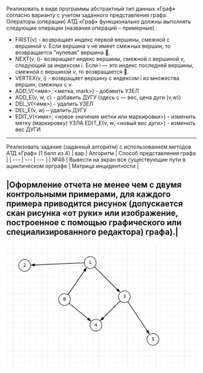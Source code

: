 
Реализовать в виде программы абстрактный тип данных «Граф» согласно варианту с учетом заданного представления графа. Операторы (операции) АТД «Граф» функционально должны выполнять следующие операции (названия операций – примерные) :
- 	FIRST(v) - возвращает индекс первой вершины, смежной с вершиной v. Если вершина v не имеет смежных вершин, то возвращается "нулевая" вершина .
- 	NEXT(v, i)- возвращает индекс вершины, смежной с вершиной v, следующий за индексом i. Если i — это индекс последней вершины, смежной с вершиной v, то возвращается .
- 	VERTEX(v, i) - возвращает вершину с индексом i из множества вершин, смежных с v.
- 	ADD_V(<имя>, <метка, mark>) - добавить УЗЕЛ 
- 	ADD_Е(v, w, c) - добавить ДУГУ (здесь c — вес, цена дуги (v,w))
- 	DEL_V(<имя>) - удалить УЗЕЛ
- 	DEL_Е(v, w) – удалить ДУГУ
- 	EDIT_V(<имя>, <новое значение метки или маркировки>) - изменить метку (маркировку) УЗЛА
EDIT_Е(v, w, <новый вес дуги>) - изменить вес ДУГИ
---


Реализовать задание (заданный алгоритм) с использованием методов АТД «Граф» (1 балл из 4)
| вар | Алгоритм | Способ представления графа | 
| --- | --- | --- |
| №46 | Вывести на экран все существующие пути в ациклическом орграфе | Матрица инцидентности |

|Оформление отчета не менее чем с двумя контрольными примерами, для каждого примера приводится рисунок (допускается скан рисунка «от руки» или изображение, построенное c помощью графического или специализированного редактора) графа).|
---
![граф](https://github.com/sl4sh73r/programming_technologies_and_methods/blob/main/прак%202/46вар_graph.jpg)

